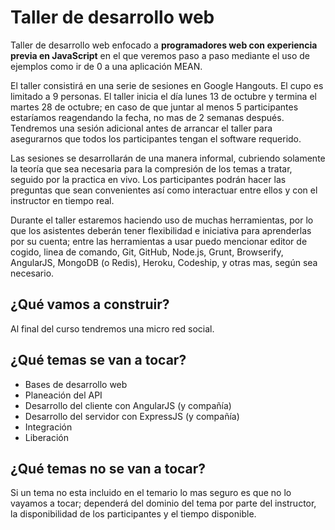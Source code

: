 Taller de desarrollo web
========================

Taller de desarrollo web enfocado a **programadores web con experiencia previa en JavaScript** en el que veremos paso a paso mediante el uso de ejemplos como ir de 0 a una aplicación MEAN.

El taller consistirá en una serie de sesiones en Google Hangouts. El cupo es limitado a 9 personas. El taller inicia el día lunes 13 de octubre y termina el martes 28 de octubre; en caso de que juntar al menos 5 participantes estaríamos reagendando la fecha, no mas de 2 semanas después. Tendremos una sesión adicional antes de arrancar el taller para asegurarnos que todos los participantes tengan el software requerido.

Las sesiones se desarrollarán de una manera informal, cubriendo solamente la teoría que sea necesaria para la compresión de los temas a tratar, seguido por la practica en vivo. Los participantes podrán hacer las preguntas que sean convenientes así como interactuar entre ellos y con el instructor en tiempo real.

Durante el taller estaremos haciendo uso de muchas herramientas, por lo que los asistentes deberán tener flexibilidad e iniciativa para aprenderlas por su cuenta; entre las herramientas a usar puedo mencionar editor de cogido, linea de comando, Git, GitHub, Node.js, Grunt, Browserify, AngularJS, MongoDB (o Redis), Heroku, Codeship, y otras mas, según sea necesario.

¿Qué vamos a construir?
-----------------------

Al final del curso tendremos una micro red social.

¿Qué temas se van a tocar?
--------------------------

- Bases de desarrollo web
- Planeación del API
- Desarrollo del cliente con AngularJS (y compañía)
- Desarrollo del servidor con ExpressJS (y compañía)
- Integración
- Liberación


¿Qué temas no se van a tocar?
-----------------------------

Si un tema no esta incluido en el temario lo mas seguro es que no lo vayamos a tocar; dependerá del dominio del tema por parte del instructor, la disponibilidad de los participantes y el tiempo disponible.
